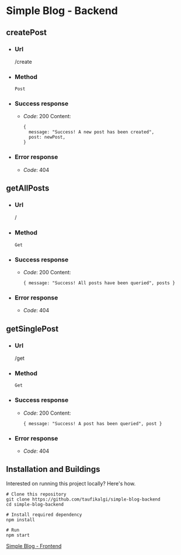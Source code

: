 # Simple Blog - Backend

## createPost

- ### Url
  /create
- ### Method
  `Post`
- ### Success response
  - _Code_: 200
    Content:
    ```
    {
      message: "Success! A new post has been created",
      post: newPost,
    }
    ```
- ### Error response
  - _Code_: 404

## getAllPosts

- ### Url
  /
- ### Method
  `Get`
- ### Success response
  - _Code_: 200
    Content:
    ```
    { message: "Success! All posts have been queried", posts }
    ```
- ### Error response
  - _Code_: 404

## getSinglePost

- ### Url
  /get
- ### Method
  `Get`
- ### Success response
  - _Code_: 200
    Content:
    ```
    { message: "Success! A post has been queried", post }
    ```
- ### Error response
  - _Code_: 404

## Installation and Buildings

Interested on running this project locally?
Here's how.

```
# Clone this repository
git clone https://github.com/taufikalgi/simple-blog-backend
cd simple-blog-backend

# Install required dependency
npm install

# Run
npm start
```

[Simple Blog - Frontend](https://github.com/taufikalgi/simple-blog-frontend)

